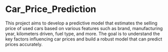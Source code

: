 # Car_Price_Prediction
This project aims to develop a predictive model that estimates the selling price of used cars based on various features such as brand, manufacturing year, kilometers driven, fuel type, and more. The goal is to understand the key factors influencing car prices and build a robust model that can predict prices accurately.
